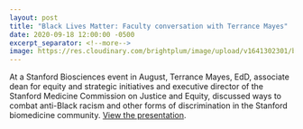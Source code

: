 ```yaml
---
layout: post
title: "Black Lives Matter: Faculty conversation with Terrance Mayes"
date: 2020-09-18 12:00:00 -0500
excerpt_separator: <!--more-->
image: https://res.cloudinary.com/brightplum/image/upload/v1641302301/blm-stanford-archive/authors/Mayes2.jpg
---
```


At a Stanford Biosciences event in August, Terrance Mayes, EdD, associate dean for equity and strategic initiatives and executive director of the Stanford <!--more--> Medicine Commission on Justice and Equity, discussed ways to combat anti-Black racism and other forms of discrimination in the Stanford biomedicine community. [View the presentation][presentation].

[presentation]: https://www.youtube.com/watch?v=ALI7dOmdZvU&feature=youtu.be
